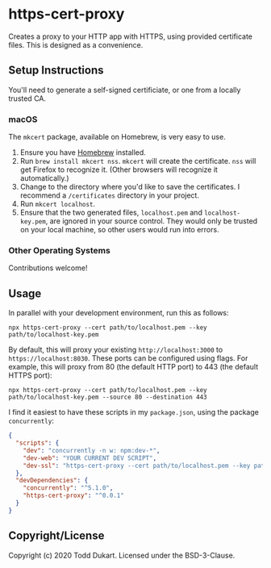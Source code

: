 # https-cert-proxy

Creates a proxy to your HTTP app with HTTPS, using provided certificate files. This is designed as a
convenience.

## Setup Instructions

You'll need to generate a self-signed certificiate, or one from a locally trusted CA.

### macOS

The `mkcert` package, available on Homebrew, is very easy to use.

1. Ensure you have [Homebrew](https://brew.sh) installed.
2. Run `brew install mkcert nss`. `mkcert` will create the certificate. `nss` will get Firefox to
   recognize it. (Other browsers will recognize it automatically.)
3. Change to the directory where you'd like to save the certificates. I recommend a `/certificates`
   directory in your project.
4. Run `mkcert localhost`.
5. Ensure that the two generated files, `localhost.pem` and `localhost-key.pem`, are ignored in your
   source control. They would only be trusted on your local machine, so other users would run into
   errors.

### Other Operating Systems

Contributions welcome!

## Usage

In parallel with your development environment, run this as follows:

```shell script
npx https-cert-proxy --cert path/to/localhost.pem --key path/to/localhost-key.pem
```

By default, this will proxy your existing `http://localhost:3000` to `https://localhost:8030`. These
ports can be configured using flags. For example, this will proxy from 80 (the default HTTP port) to
443 (the default HTTPS port):

```shell script
npx https-cert-proxy --cert path/to/localhost.pem --key path/to/localhost-key.pem --source 80 --destination 443
```

I find it easiest to have these scripts in my `package.json`, using the package `concurrently`:

```json
{
  "scripts": {
    "dev": "concurrently -n w: npm:dev-*",
    "dev-web": "YOUR CURRENT DEV SCRIPT",
    "dev-ssl": "https-cert-proxy --cert path/to/localhost.pem --key path/to/localhost-key.pem"
  },
  "devDependencies": {
    "concurrently": "^5.1.0",
    "https-cert-proxy": "^0.0.1"
  }
}
```

## Copyright/License

Copyright (c) 2020 Todd Dukart. Licensed under the BSD-3-Clause.
